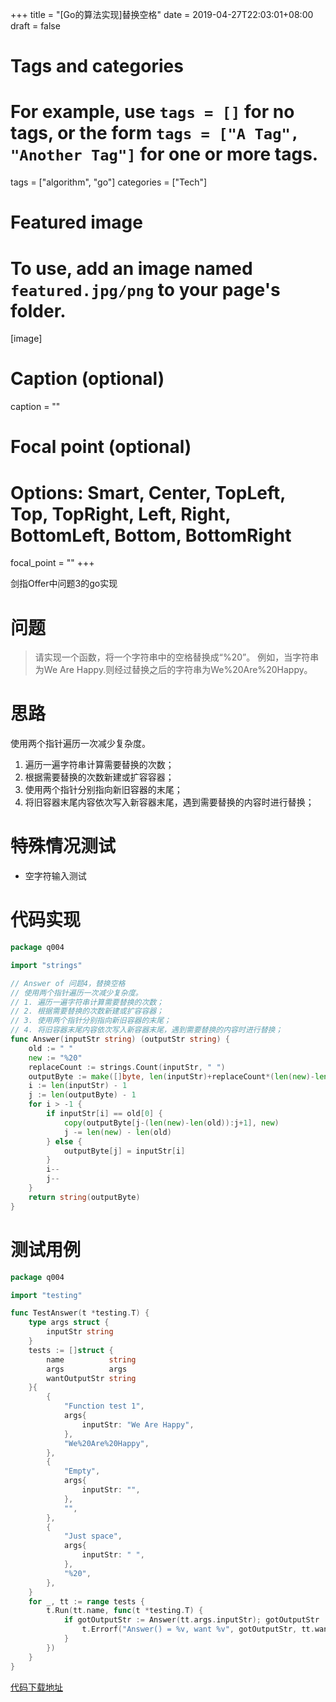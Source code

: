 +++
title = "[Go的算法实现]替换空格"
date = 2019-04-27T22:03:01+08:00
draft = false

# Tags and categories
# For example, use `tags = []` for no tags, or the form `tags = ["A Tag", "Another Tag"]` for one or more tags.
tags = ["algorithm", "go"]
categories = ["Tech"]

# Featured image
# To use, add an image named `featured.jpg/png` to your page's folder. 
[image]
  # Caption (optional)
  caption = ""

  # Focal point (optional)
  # Options: Smart, Center, TopLeft, Top, TopRight, Left, Right, BottomLeft, Bottom, BottomRight
  focal_point = ""
+++

剑指Offer中问题3的go实现

<!--more-->

# 问题

> 请实现一个函数，将一个字符串中的空格替换成“%20”。 例如，当字符串为We Are Happy.则经过替换之后的字符串为We%20Are%20Happy。

# 思路

使用两个指针遍历一次减少复杂度。

1. 遍历一遍字符串计算需要替换的次数；
2. 根据需要替换的次数新建或扩容容器；
3. 使用两个指针分别指向新旧容器的末尾；
4. 将旧容器末尾内容依次写入新容器末尾，遇到需要替换的内容时进行替换；

# 特殊情况测试

- 空字符输入测试

# 代码实现

```go
package q004

import "strings"

// Answer of 问题4，替换空格
// 使用两个指针遍历一次减少复杂度。
// 1. 遍历一遍字符串计算需要替换的次数；
// 2. 根据需要替换的次数新建或扩容容器；
// 3. 使用两个指针分别指向新旧容器的末尾；
// 4. 将旧容器末尾内容依次写入新容器末尾，遇到需要替换的内容时进行替换；
func Answer(inputStr string) (outputStr string) {
	old := " "
	new := "%20"
	replaceCount := strings.Count(inputStr, " ")
	outputByte := make([]byte, len(inputStr)+replaceCount*(len(new)-len(old)))
	i := len(inputStr) - 1
	j := len(outputByte) - 1
	for i > -1 {
		if inputStr[i] == old[0] {
			copy(outputByte[j-(len(new)-len(old)):j+1], new)
			j -= len(new) - len(old)
		} else {
			outputByte[j] = inputStr[i]
		}
		i--
		j--
	}
	return string(outputByte)
}
```
# 测试用例

```go
package q004

import "testing"

func TestAnswer(t *testing.T) {
	type args struct {
		inputStr string
	}
	tests := []struct {
		name          string
		args          args
		wantOutputStr string
	}{
		{
			"Function test 1",
			args{
				inputStr: "We Are Happy",
			},
			"We%20Are%20Happy",
		},
		{
			"Empty",
			args{
				inputStr: "",
			},
			"",
		},
		{
			"Just space",
			args{
				inputStr: " ",
			},
			"%20",
		},
	}
	for _, tt := range tests {
		t.Run(tt.name, func(t *testing.T) {
			if gotOutputStr := Answer(tt.args.inputStr); gotOutputStr != tt.wantOutputStr {
				t.Errorf("Answer() = %v, want %v", gotOutputStr, tt.wantOutputStr)
			}
		})
	}
}
```

[代码下载地址](https://github.com/leoryu/AGym/tree/master/sword/q004)